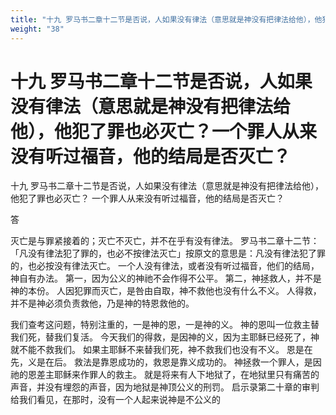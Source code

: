 ```yaml
---
title: "十九 罗马书二章十二节是否说，人如果没有律法（意思就是神没有把律法给他），他犯了罪也必灭亡？一个罪人从来没有听过福音，他的结局是否灭亡？"
weight: "38"
---
```


# 十九 罗马书二章十二节是否说，人如果没有律法（意思就是神没有把律法给他），他犯了罪也必灭亡？一个罪人从来没有听过福音，他的结局是否灭亡？

十九 罗马书二章十二节是否说，人如果没有律法（意思就是神没有把律法给他），他犯了罪也必灭亡？
一个罪人从来没有听过福音，他的结局是否灭亡？

答

灭亡是与罪紧接着的；灭亡不灭亡，并不在乎有没有律法。
罗马书二章十二节：「凡没有律法犯了罪的，也必不按律法灭亡」按原文的意思是：凡没有律法犯了罪的，也必按没有律法灭亡。
一个人没有律法，或者没有听过福音，他们的结局，神自有办法。
第一，因为公义的神祂不会作得不公平。
第二，神拯救人，并不是神的本份。
人因犯罪而灭亡，是咎由自取，神不救他也没有什么不义。
人得救，并不是神必须负责救他，乃是神的特恩救他的。

我们查考这问题，特别注重的，一是神的恩，一是神的义。
神的恩叫一位救主替我们死，替我们复活。
今天我们的得救，是因神的义，因为主耶稣已经死了，神就不能不救我们。
如果主耶稣不来替我们死，神不救我们也没有不义。
恩是在先，义是在后。
救法是靠恩成功的，救恩是靠义成功的。
神拯救一个罪人，是因祂的恩差主耶稣来作罪人的救主。
就是将来有人下地狱了，在地狱里只有痛苦的声音，并没有埋怨的声音，因为地狱是神顶公义的刑罚。
启示录第二十章的审判给我们看见，在那时，没有一个人起来说神是不公义的
